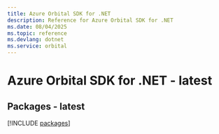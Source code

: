 ```yaml
---
title: Azure Orbital SDK for .NET
description: Reference for Azure Orbital SDK for .NET
ms.date: 08/04/2025
ms.topic: reference
ms.devlang: dotnet
ms.service: orbital
---
```

# Azure Orbital SDK for .NET - latest
## Packages - latest
[!INCLUDE [packages](orbital-index.md)]